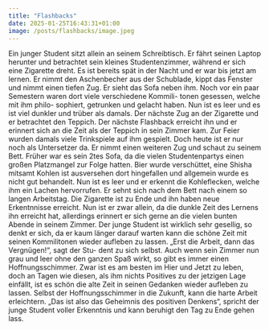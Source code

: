 ```yaml
---
title: "Flashbacks"
date: 2025-01-25T16:43:31+01:00
image: /posts/flashbacks/image.jpeg
---
```


Ein junger Student sitzt allein an seinem Schreibtisch. Er fährt seinen
Laptop herunter und betrachtet sein kleines Studentenzimmer, während
er sich eine Zigarette dreht. Es ist bereits spät in der Nacht und er war
bis jetzt am lernen. Er nimmt den Aschenbecher aus der Schublade, kippt
das Fenster und nimmt einen tiefen Zug. Er sieht das Sofa neben ihm.
Noch vor ein paar Semestern waren dort viele verschiedene Kommili-
tonen gesessen, welche mit ihm philo- sophiert, getrunken und gelacht
haben. Nun ist es leer und es ist viel dunkler und trüber als damals. Der
nächste Zug an der Zigarette und er betrachtet den Teppich. Der nächste
Flashback erreicht ihn und er erinnert sich an die Zeit als der Teppich in
sein Zimmer kam. Zur Feier wurden damals viele Trinkspiele auf ihm
gespielt. Doch heute ist er nur noch als Untersetzer da. Er nimmt einen
weiteren Zug und schaut zu seinem Bett. Früher war es sein 2tes Sofa,
da die vielen Studentenpartys einen großen Platzmangel zur Folge hatten.
Bier wurde verschüttet, eine Shisha mitsamt Kohlen ist ausversehen dort
hingefallen und allgemein wurde es nicht gut behandelt. Nun ist es leer
und er erkennt die Kohleflecken, welche ihm ein Lachen hervorrufen. Er
sehnt sich nach dem Bett nach einem so langen Arbeitstag. Die Zigarette
ist zu Ende und ihn haben neue Erkentnnisse erreicht. Nun ist er zwar
allein, da die dunkle Zeit des Lernens ihn erreicht hat, allerdings erinnert
er sich gerne an die vielen bunten Abende in seinem Zimmer. Der junge
Student ist wirklich sehr gesellig, so denkt er sich, da er kaum länger
darauf warten kann die schöne Zeit mit seinen Kommilitonen wieder
aufleben zu lassen. „Erst die Arbeit, dann das Vergnügen!“, sagt der Stu-
dent zu sich selbst. Auch wenn sein Zimmer nun grau und leer ohne den
ganzen Spaß wirkt, so gibt es immer einen Hoffnungsschimmer. Zwar
ist es am besten im Hier und Jetzt zu leben, doch an Tagen wie diesen,
als ihm nichts Positives zu der jetzigen Lage einfällt, ist es schön die alte
Zeit in seinen Gedanken wieder aufleben zu lassen. Selbst der
Hoffnungsschimmer in die Zukunft, kann die harte Arbeit erleichtern.
„Das ist also das Geheimnis des positiven Denkens“, spricht der junge
Student voller Erkenntnis und kann beruhigt den Tag zu Ende gehen lass.
